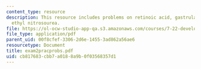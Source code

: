 ```yaml
---
content_type: resource
description: This resource includes problems on retinoic acid, gastrula stage, and
  ethyl nitrosourea.
file: https://ol-ocw-studio-app-qa.s3.amazonaws.com/courses/7-22-developmental-biology-fall-2005/cb817683cbb7a0188a9b0f03568357d1_exam2pracprobs.pdf
file_type: application/pdf
parent_uid: 00f8cfef-3306-2d6e-1455-3ad862a56ae6
resourcetype: Document
title: exam2pracprobs.pdf
uid: cb817683-cbb7-a018-8a9b-0f03568357d1
---
```

